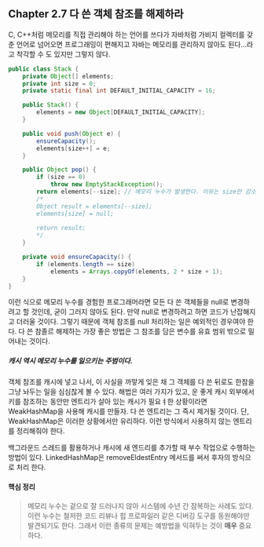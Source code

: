 ## Chapter 2.7 다 쓴 객체 참조를 해제하라



C, C++처럼 메모리를 직접 관리해야 하는 언어를 쓰다가 자바처럼 가비지 컬렉터를 갖춘 언어로 넘어오면 프로그래밍이 편해지고 자바는 메모리를 관리하지 않아도 된다...라고 착각할 수 도 있지만 그렇지 않다.



```java
public class Stack {
    private Object[] elements;
    private int size = 0;
    private static final int DEFAULT_INITIAL_CAPACITY = 16;

    public Stack() {
        elements = new Object[DEFAULT_INITIAL_CAPACITY];
    }

    public void push(Object e) {
        ensureCapacity();
        elements[size++] = e;
    }

    public Object pop() {
        if (size == 0)
            throw new EmptyStackException();
        return elements[--size]; // 메모리 누수가 발생한다. 이유는 size만 감소시켰지 size + 1 값은 유지된다.
        /*
        Object result = elements[--size];
        elements[size] = null;
        
        return result;
        */
    }

    private void ensureCapacity() {
        if (elements.length == size)
            elements = Arrays.copyOf(elements, 2 * size + 1);
    }
}
```



이런 식으로 메모리 누수를 경험한 프로그래머라면 모든 다 쓴 객체들을 null로 변경하려고 할 것인데, 굳이 그러지 않아도 된다. 만약 null로 변경하려고 하면 코드가 난잡해지고 더러울 것이다. 그렇기 때문에 객체 참조를 null 처리하는 일은 예외적인 경우여야 한다. 다 쓴 참졸르 해제하는 가장 좋은 방법은 그 참조를 담은 변수를 유효 범위 밖으로 밀어내는 것이다.



##### 캐시 역시 메모리 누수를 일으키는 주범이다.           

객체 참조를 캐시에 넣고 나서, 이 사실을 까맣게 잊은 채 그 객체를 다 쓴 뒤로도 한참을 그냥 놔두는 일을 심심찮게 볼 수 있다. 해법은 여러 가지가 있고, 운 좋게 캐시 외부에서 키를 참조하는 동안만 엔트리가 살아 있는 캐시가 필요ㅕ한 상황이라면 WeakHashMap을 사용해 캐시를 만들자. 다 쓴 엔트리는 그 즉시 제거될 것이다. 단, WeakHashMap은 이러한 상황에서만 유리하다. 이런 방식에서 사용하지 않는 엔트리를 정리해줘야 한다. 

백그라운드 스레드를 활용하거나 캐시에 새 엔드리를 추가할 때 부수 작업으로 수행하는 방법이 있다. LinkedHashMap은 removeEldestEntry 메서드를 써서 후자의 방식으로 처리 한다.



#### 핵심 정리

>메모리 누수는 겉으로 잘 드러나지 않아 시스템에 수년 간 잠복하는 사례도 있다. 이런 누수는 철저한 코드 리뷰나 힙 프로파일러 같은 디버깅 도구를 동원해야만 발견되기도 한다. 그래서 이런 종류의 문제는 예방법을 익혀두는 것이 **매우** 중요하다.